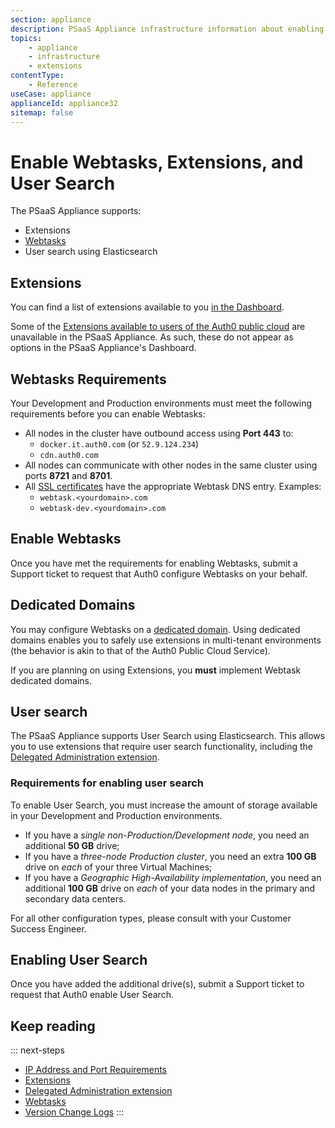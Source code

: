 ```yaml
---
section: appliance
description: PSaaS Appliance infrastructure information about enabling Webtasks and Extensions
topics:
    - appliance
    - infrastructure
    - extensions
contentType: 
    - Reference
useCase: appliance
applianceId: appliance32
sitemap: false
---
```

# Enable Webtasks, Extensions, and User Search

The PSaaS Appliance supports:

* Extensions
* [Webtasks](appliance/webtasks)
* User search using Elasticsearch

## Extensions

You can find a list of extensions available to you [in the Dashboard](${manage_url}/#/extensions).

Some of the [Extensions available to users of the Auth0 public cloud](/extensions) are unavailable in the PSaaS Appliance. As such, these do not appear as options in the PSaaS Appliance's Dashboard.

## Webtasks Requirements 

Your Development and Production environments must meet the following requirements before you can enable Webtasks:

* All nodes in the cluster have outbound access using **Port 443** to:
  * `docker.it.auth0.com` (or `52.9.124.234`)
  * `cdn.auth0.com`
* All nodes can communicate with other nodes in the same cluster using ports **8721** and **8701**.
* All [SSL certificates](/appliance/infrastructure/security#ssl-certificates) have the appropriate Webtask DNS entry. Examples:
  * `webtask.<yourdomain>.com`
  * `webtask-dev.<yourdomain>.com`

## Enable Webtasks

Once you have met the requirements for enabling Webtasks, submit a Support ticket to request that Auth0 configure Webtasks on your behalf.

## Dedicated Domains

You may configure Webtasks on a [dedicated domain](/appliance/webtasks/dedicated-domains). Using dedicated domains enables you to safely use extensions in multi-tenant environments (the behavior is akin to that of the Auth0 Public Cloud Service).

If you are planning on using Extensions, you **must** implement Webtask dedicated domains.

## User search

The PSaaS Appliance supports User Search using Elasticsearch. This allows you to use extensions that require user search functionality, including the [Delegated Administration extension](/extensions/delegated-admin).

### Requirements for enabling user search

To enable User Search, you must increase the amount of storage available in your Development and Production environments.

* If you have a *single non-Production/Development node*, you need an additional **50 GB** drive;
* If you have a *three-node Production cluster*, you need an extra **100 GB** drive on *each* of your three Virtual Machines;
* If you have a *Geographic High-Availability implementation*, you need an additional **100 GB** drive on *each* of your data nodes in the primary and secondary data centers.

For all other configuration types, please consult with your Customer Success Engineer.

## Enabling User Search

Once you have added the additional drive(s), submit a Support ticket to request that Auth0 enable User Search.

## Keep reading

::: next-steps
* [IP Address and Port Requirements](/appliance/infrastructure/ip-domain-port-list)
* [Extensions](/extensions)
* [Delegated Administration extension](/extensions/delegated-admin)
* [Webtasks](/appliance/webtasks)
* [Version Change Logs](https://auth0.com/changelog/appliance)
:::

